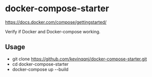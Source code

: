 # docker-compose-starter
https://docs.docker.com/compose/gettingstarted/

Verify if Docker and Docker-compose working.

## Usage
- git clone https://github.com/kevinqqnj/docker-compose-starter.git
- cd docker-compose-starter
- docker-compose up --build
